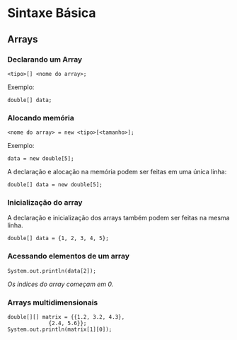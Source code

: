 # Sintaxe Básica

## Arrays

### Declarando um Array

```
<tipo>[] <nome do array>;
```
Exemplo:
```
double[] data;
```

### Alocando memória
```
<nome do array> = new <tipo>[<tamanho>]; 
```
Exemplo:
```
data = new double[5];
```
A declaração e alocação na memória podem ser feitas em uma única linha:
```
double[] data = new double[5];
```

### Inicialização do array
A declaração e inicialização dos arrays também podem ser feitas na mesma linha.
```
double[] data = {1, 2, 3, 4, 5};
```

### Acessando elementos de um array

```
System.out.println(data[2]);
```
_Os índices do array começam em 0._

### Arrays multidimensionais
```
double[][] matrix = {{1.2, 3.2, 4.3},
		     {2.4, 5.6}};
System.out.println(matrix[1][0]);
```